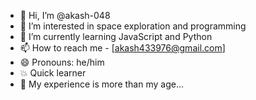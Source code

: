 - 👋 Hi, I’m @akash-048
- 👀 I’m interested in space exploration and programming
- 🌱 I’m currently learning JavaScript and Python
- 📫 How to reach me - [akash433976@gmail.com]
- 😄 Pronouns: he/him
- 💥 Quick learner
- 🙈 My experience is more than my age...
